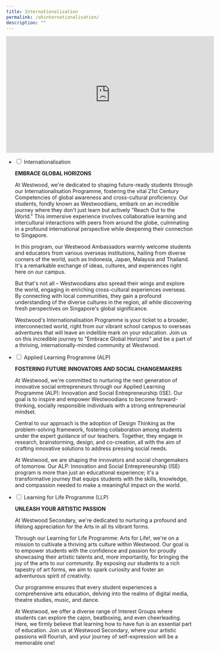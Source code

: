 ```yaml
---
title: Internationalisation
permalink: /ohinternationalisation/
description: ""
---
```

<iframe allowfullscreen="" allow="accelerometer; autoplay; clipboard-write; encrypted-media; gyroscope; picture-in-picture; web-share" frameborder="0" title="YouTube video player" src="https://www.youtube.com/embed/lj2fQJlQVWQ?si=aGBfiKY8yNlqrhvA" height="315" width="560"></iframe>

<ul class="jekyllcodex_accordion">
<li><input type="checkbox" id="accordion1">
<label for="accordion1">Internationalisation</label><div>
	<p><b>EMBRACE GLOBAL HORIZONS</b></p>

<p>At Westwood, we're dedicated to shaping future-ready students through our Internationalisation Programme, fostering the vital 21st Century Competencies of global awareness and cross-cultural proficiency. Our students, fondly known as Westwoodians, embark on an incredible journey where they don't just learn but actively "Reach Out to the World." This immersive experience involves collaborative learning and intercultural interactions with peers from around the globe, culminating in a profound international perspective while deepening their connection to Singapore.

In this program, our Westwood Ambassadors warmly welcome students and educators from various overseas institutions, hailing from diverse corners of the world, such as Indonesia, Japan, Malaysia and Thailand. It's a remarkable exchange of ideas, cultures, and experiences right here on our campus.

But that's not all – Westwoodians also spread their wings and explore the world, engaging in enriching cross-cultural experiences overseas. By connecting with local communities, they gain a profound understanding of the diverse cultures in the region, all while discovering fresh perspectives on Singapore's global significance.

Westwood's Internationalisation Programme is your ticket to a broader, interconnected world, right from our vibrant school campus to overseas adventures that will leave an indelible mark on your education. Join us on this incredible journey to "Embrace Global Horizons" and be a part of a thriving, internationally-minded community at Westwood.</p>
</div></li>

<li><input type="checkbox" id="accordion2">
<label for="accordion2">Applied Learning Programme (ALP)</label><div>
<p><b>FOSTERING FUTURE INNOVATORS AND SOCIAL CHANGEMAKERS</b></p>

<p>At Westwood, we're committed to nurturing the next generation of innovative social entrepreneurs through our Applied Learning Programme (ALP): Innovation and Social Entrepreneurship (ISE). Our goal is to inspire and empower Westwoodians to become forward-thinking, socially responsible individuals with a strong entrepreneurial mindset.

Central to our approach is the adoption of Design Thinking as the problem-solving framework, fostering collaboration among students under the expert guidance of our teachers. Together, they engage in research, brainstorming, design, and co-creation, all with the aim of crafting innovative solutions to address pressing social needs.

At Westwood, we are shaping the innovators and social changemakers of tomorrow. Our ALP: Innovation and Social Entrepreneurship (ISE) program is more than just an educational experience; it's a transformative journey that equips students with the skills, knowledge, and compassion needed to make a meaningful impact on the world.</p>
</div></li>

<li><input type="checkbox" id="accordion3">
<label for="accordion3">Learning for Life Programme (LLP)</label><div>
<p><b>UNLEASH YOUR ARTISTIC PASSION</b></p>

<p>At Westwood Secondary, we're dedicated to nurturing a profound and lifelong appreciation for the Arts in all its vibrant forms.

Through our Learning for Life Programme: Arts for Life!, we're on a mission to cultivate a thriving arts culture within Westwood. Our goal is to empower students with the confidence and passion for proudly showcasing their artistic talents and, more importantly, for bringing the joy of the arts to our community. By exposing our students to a rich tapestry of art forms, we aim to spark curiosity and foster an adventurous spirit of creativity.

Our programme ensures that every student experiences a comprehensive arts education, delving into the realms of digital media, theatre studies, music, and dance.

At Westwood, we offer a diverse range of Interest Groups where students can explore the cajon, beatboxing, and even cheerleading. Here, we firmly believe that learning how to have fun is an essential part of education. Join us at Westwood Secondary, where your artistic passions will flourish, and your journey of self-expression will be a memorable one!</p>
</div></li>
</ul>